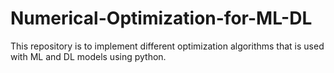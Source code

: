 # Numerical-Optimization-for-ML-DL
This repository is to implement different optimization algorithms that is used with ML and DL models using python.
